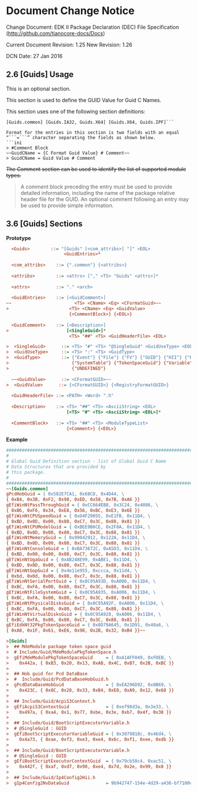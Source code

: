 # Document Change Notice


Change Document: EDK II Package Declaration (DEC) File Specification
(http://github.com/tianocore-docs/Docs)

Current Document Revision: 1.25
New Revision: 1.26

DCN Date: 27 Jan 2016


## 2.6 [Guids] Usage
This is an optional section.

This section is used to define the GUID Value for Guid C Names.

This section uses one of the following section definitions:

```[Guids] [Guids.IA32] [Guids.X64] [Guids.IPF] [Guids.EBC]
[Guids.common] [Guids.IA32, Guids.X64] [Guids.X64, Guids.IPF]```

Format for the entries in this section is two fields with an equal “```=```” character separating the fields as shown below.
```ini
> #Comment Block
~~GuidCName = {C Format Guid Value} # Comment~~
> GuidCName = Guid Value # Comment
```

~~The Comment section can be used to identify the list of supported module types.~~

> A comment block preceding the entry must be used to provide detailed  information, including the name of the package relative header file for the GUID. An optional comment following an entry may be used to provide simple information.


## 3.6 [Guids] Sections
**Prototype**
```ini
  <Guids>        ::= "[Guids" [<com_attribs>] "]" <EOL>
                      <GuidEntries>*
                      
  <com_attribs>    ::= {".common"} {<attribs>}
  
  <attribs>        ::= <attrs> ["," <TS> "Guids" <attrs>]*
  
  <attrs>          ::= "." <arch>
  
  <GuidEntries>    ::= [<GuidComment>]
~~                        <TS> <CName> <Eq> <CFormatGuid>~~
>                       <TS> <CName> <Eq> <GuidValue>
                        {<CommentBlock>} {<EOL>}
  
  <GuidComment>    ::= [<Description>]
>                      [<SingleGuid>]*
                        <TS> "##" <TS> <GuidHeaderFile> <EOL>

>  <SingleGuid>      ::= <TS> "#" <TS> "@SingleGuid" <GuidUseType> <EOL> 
>  <GuidUseType>     ::= <TS> ":" <TS> <GuidType>
>  <GuidType>        ::= {"Event"} {"File"} {"FV"} {"GUID"} {"HII"} {"HOB"}
>                        {"SystemTable"} {"TokenSpaceGuid"} {"Variable"}
>                        {"UNDEFINED"}
  
  ~~<GuidValue>      ::= <CFormatGUID>~~
>  <GuidValue>      ::= {<CFormatGUID>} {<RegistryFormatGUID>}
  
  <GuidHeaderFile> ::= <PATH> <Word> ".h"
  
  <Description>    ::= <TS> "##" <TS> <AsciiString> <EOL>
                       [<TS> "#" <TS> <AsciiString> <EOL>]*
  
  <CommentBlock>   ::= <TS> "##" <TS> <ModuleTypeList>
                       {<Comment>} {<EOL>}
 ```
 
 **Example**
 ```ini
#######################################################################
#
# Global Guid Definition section - list of Global Guid C Name
# Data Structures that are provided by
# this package.
#
#######################################################################
~~[Guids.common]
gPcdHobGuid = { 0x582E7CA1, 0x68CD, 0x4D44, \
{ 0xB4, 0x3B, 0xF2, 0x98, 0xED, 0x58, 0x7B, 0xA6 }}
gEfiWinNtPassThroughGuid = { 0xCC664EB8, 0x3C24, 0x4086, \
{ 0xB6, 0xF6, 0x34, 0xE8, 0x56, 0xBC, 0xE3, 0x6E }}
gEfiWinNtCPUSpeedGuid = { 0xD4F29055, 0xE1FB, 0x11D4, \
{ 0xBD, 0x0D, 0x00, 0x80, 0xC7, 0x3C, 0x88, 0x81 }}
gEfiWinNtCPUModelGuid = { 0xBEE9B6CE, 0x2F8A, 0x11D4, \
{ 0xBD, 0x0D, 0x00, 0x80, 0xC7, 0x3C, 0x88, 0x81 }}
gEfiWinNtMemoryGuid = { 0x99042912, 0x122A, 0x11D4, \
{ 0xBD, 0x0D, 0x00, 0x80, 0xC7, 0x3C, 0x88, 0x81 }}
gEfiWinNtConsoleGuid = { 0xBA73672C, 0xA5D3, 0x11D4, \
{ 0xBD, 0x00, 0x00, 0x80, 0xC7, 0x3C, 0x88, 0x81 }}
gEfiWinNtUgaGuid = { 0xAB248E99, 0xABE1, 0x11D4, \
{ 0xBD, 0x0D, 0x00, 0x80, 0xC7, 0x3C, 0x88, 0x81 }}
gEfiWinNtGopGuid = { 0x4e11e955, 0xccca, 0x11d4, \
{ 0xbd, 0x0d, 0x00, 0x80, 0xc7, 0x3c, 0x88, 0x81 }}
gEfiWinNtSerialPortGuid = { 0x0C95A93D, 0xA006, 0x11D4, \
{ 0xBC, 0xFA, 0x00, 0x80, 0xC7, 0x3C, 0x88, 0x81 }}
gEfiWinNtFileSystemGuid = { 0x0C95A935, 0xA006, 0x11D4, \
{ 0xBC, 0xFA, 0x00, 0x80, 0xC7, 0x3C, 0x88, 0x81 }}
gEfiWinNtPhysicalDisksGuid = { 0x0C95A92F, 0xA006, 0x11D4, \
{ 0xBC, 0xFA, 0x00, 0x80, 0xC7, 0x3C, 0x88, 0x81 }}
gEfiWinNtVirtualDisksGuid = { 0x0C95A928, 0xA006, 0x11D4, \
{ 0xBC, 0xFA, 0x00, 0x80, 0xC7, 0x3C, 0x88, 0x81 }}
gEfiEdkNt32PkgTokenSpaceGuid = { 0x0D79A645, 0x1D91, 0x40a6, \
{ 0xA8, 0x1F, 0x61, 0xE6, 0x98, 0x2B, 0x32, 0xB4 }}~~

>[Guids]
>  ## MdeModule package token space guid
>  # Include/Guid/MdeModulePkgTokenSpace.h
>  gEfiMdeModulePkgTokenSpaceGuid     = { 0xA1AFF049, 0xFDEB, \
>    0x442a, { 0xB3, 0x20, 0x13, 0xAB, 0x4C, 0xB7, 0x2B, 0xBC }}
>
>  ## Hob guid for Pcd DataBase
>  #  Include/Guid/PcdDataBaseHobGuid.h
>  gPcdDataBaseHobGuid                = { 0xEA296D92, 0x0B69, \
>    0x423C, { 0x8C, 0x28, 0x33, 0xB4, 0xE0, 0xA9, 0x12, 0x68 }}
>
>  ## Include/Guid/AcpiS3Context.h 
>  gEfiAcpiS3ContextGuid              = { 0xef98d3a, 0x3e33, \
>    0x497a, { 0xa4, 0x1, 0x77, 0xbe, 0x3e, 0xb7, 0x4f, 0x38 }}
>
>  ## Include/Guid/BootScriptExecutorVariable.h
>  # @SingleGuid : GUID
>  gEfiBootScriptExecutorVariableGuid = { 0x3079818c, 0x46d4, \
>    0x4a73, { 0xae, 0xf3, 0xe3, 0xe4, 0x6c, 0xf1, 0xee, 0xdb }}
>
>  ## Include/Guid/BootScriptExecutorVariable.h
>  # @SingleGuid : GUID
>  gEfiBootScriptExecutorContextGuid  = { 0x79cb58c4, 0xac51, \
>    0x442f, { 0xaf, 0xd7, 0x98, 0xe4, 0x7d, 0x2e, 0x99, 0x8 }}
> 
>  ## Include/Guid/Ip4Config2Hii.h
>  gIp4Config2NvDataGuid              = 9b942747-154e-4d29-a436-bf7100c8b53b

```